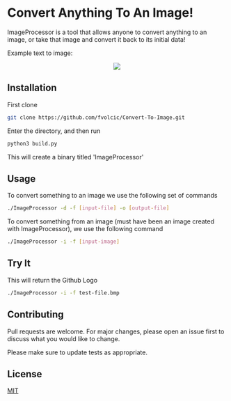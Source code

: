 # Convert Anything To An Image!

ImageProcessor is a tool that allows anyone to convert anything to an image, or take that image and convert it back to its initial data!

Example text to image:
<p align="center">
  <img src="https://user-images.githubusercontent.com/59806465/143178641-acba6a91-1fd7-4aa9-8343-159628a9a546.png" />
</p>

## Installation

First clone

```bash
git clone https://github.com/fvolcic/Convert-To-Image.git
```

Enter the directory, and then run

```bash
python3 build.py
```

This will create a binary titled 'ImageProcessor'

## Usage

To convert something to an image we use the following set of commands

```bash
./ImageProcessor -d -f [input-file] -o [output-file]
```

To convert something from an image (must have been an image created with ImageProcessor), we use the following command

```bash
./ImageProcessor -i -f [input-image]
```

## Try It

This will return the Github Logo 

```bash
./ImageProcessor -i -f test-file.bmp
```

## Contributing
Pull requests are welcome. For major changes, please open an issue first to discuss what you would like to change.

Please make sure to update tests as appropriate.

## License
[MIT](https://choosealicense.com/licenses/mit/)
